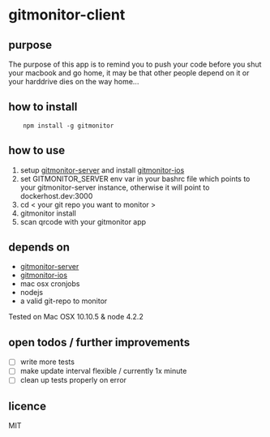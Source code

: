 # gitmonitor-client

## purpose

The purpose of this app is to remind you to push your code before you shut your macbook and go home, it may be that other people depend on it or your harddrive dies on the way home...

## how to install

```
	npm install -g gitmonitor
```

## how to use

1. setup [gitmonitor-server](https://github.com/theotow/gitmonitor-server) and install [gitmonitor-ios](https://github.com/theotow/gitmonitor-ios)
1. set GITMONITOR_SERVER env var in your bashrc file which points to your gitmonitor-server instance, otherwise it will point to dockerhost.dev:3000
2. cd < your git repo you want to monitor >
3. gitmonitor install
4. scan qrcode with your gitmonitor app

## depends on

* [gitmonitor-server](https://github.com/theotow/gitmonitor-server)
* [gitmonitor-ios](https://github.com/theotow/gitmonitor-ios)
* mac osx cronjobs
* nodejs
* a valid git-repo to monitor

Tested on Mac OSX 10.10.5 & node 4.2.2

## open todos / further improvements

* [ ] write more tests
* [ ] make update interval flexible / currently 1x minute
* [ ] clean up tests properly on error

## licence

MIT
